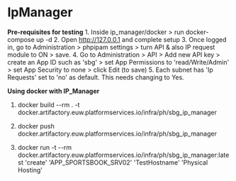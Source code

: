 # IpManager

**Pre-requisites for testing**
    1. Inside ip_manager/docker > run docker-compose up -d
    2. Open http://127.0.0.1 and complete setup
    3. Once logged in, go to Administration > phpipam settings > turn API & also IP request module to ON > save.
    4. Go to Administration > API > Add new API key > create an App ID such as 'sbg' > set App Permissions to 'read/Write/Admin' > 
    set App Security to none > click Edit (to save)
    5. Each subnet has 'Ip Requests' set to 'no' as default. This needs changing to Yes.


**Using docker with IP_Manager**

1. docker build --rm . -t docker.artifactory.euw.platformservices.io/infra/ph/sbg_ip_manager
 
2. docker push docker.artifactory.euw.platformservices.io/infra/ph/sbg_ip_manager
  
3. docker run -t --rm docker.artifactory.euw.platformservices.io/infra/ph/sbg_ip_manager:latest 'create' 'APP_SPORTSBOOK_SRV02' 'TestHostname' 'Physical Hosting'